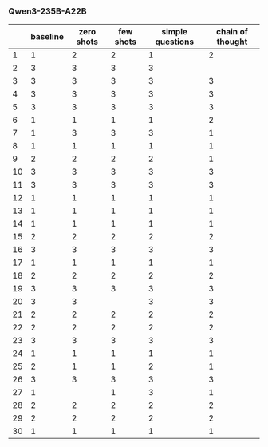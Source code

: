 ### Qwen3-235B-A22B

|    |   baseline | zero shots   | few shots   |   simple questions | chain of thought   |
|----|------------|--------------|-------------|--------------------|--------------------|
|  1 |          1 | 2            | 2           |                  1 | 2                  |
|  2 |          3 | 3            | 3           |                  3 |                    |
|  3 |          3 | 3            | 3           |                  3 | 3                  |
|  4 |          3 | 3            | 3           |                  3 | 3                  |
|  5 |          3 | 3            | 3           |                  3 | 3                  |
|  6 |          1 | 1            | 1           |                  1 | 2                  |
|  7 |          1 | 3            | 3           |                  3 | 1                  |
|  8 |          1 | 1            | 1           |                  1 | 1                  |
|  9 |          2 | 2            | 2           |                  2 | 1                  |
| 10 |          3 | 3            | 3           |                  3 | 3                  |
| 11 |          3 | 3            | 3           |                  3 | 3                  |
| 12 |          1 | 1            | 1           |                  1 | 1                  |
| 13 |          1 | 1            | 1           |                  1 | 1                  |
| 14 |          1 | 1            | 1           |                  1 | 1                  |
| 15 |          2 | 2            | 2           |                  2 | 2                  |
| 16 |          3 | 3            | 3           |                  3 | 3                  |
| 17 |          1 | 1            | 1           |                  1 | 1                  |
| 18 |          2 | 2            | 2           |                  2 | 2                  |
| 19 |          3 | 3            | 3           |                  3 | 3                  |
| 20 |          3 | 3            |             |                  3 | 3                  |
| 21 |          2 | 2            | 2           |                  2 | 2                  |
| 22 |          2 | 2            | 2           |                  2 | 2                  |
| 23 |          3 | 3            | 3           |                  3 | 3                  |
| 24 |          1 | 1            | 1           |                  1 | 1                  |
| 25 |          2 | 1            | 1           |                  2 | 1                  |
| 26 |          3 | 3            | 3           |                  3 | 3                  |
| 27 |          1 |              | 1           |                  3 | 1                  |
| 28 |          2 | 2            | 2           |                  2 | 2                  |
| 29 |          2 | 2            | 2           |                  2 | 2                  |
| 30 |          1 | 1            | 1           |                  1 | 1                  |

